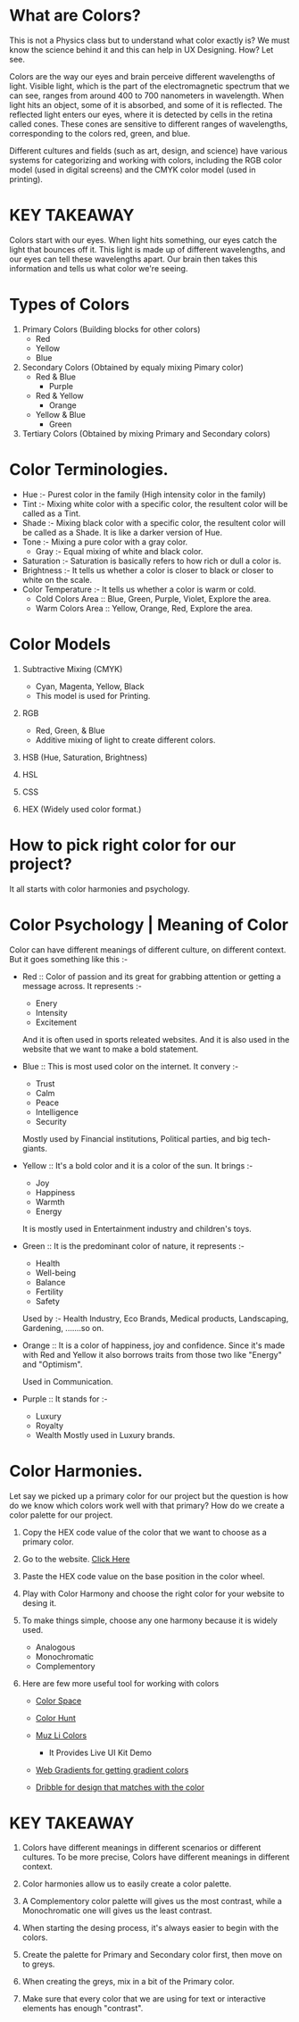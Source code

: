 # What are Colors?

This is not a Physics class but to understand what color exactly is? We must know the science behind it and this can help in UX Designing. How? Let see.

Colors are the way our eyes and brain perceive different wavelengths of light. Visible light, which is the part of the electromagnetic spectrum that we can see, ranges from around 400 to 700 nanometers in wavelength. When light hits an object, some of it is absorbed, and some of it is reflected. The reflected light enters our eyes, where it is detected by cells in the retina called cones. These cones are sensitive to different ranges of wavelengths, corresponding to the colors red, green, and blue.

Different cultures and fields (such as art, design, and science) have various systems for categorizing and working with colors, including the RGB color model (used in digital screens) and the CMYK color model (used in printing).

# KEY TAKEAWAY

Colors start with our eyes. When light hits something, our eyes catch the light that bounces off it. This light is made up of different wavelengths, and our eyes can tell these wavelengths apart. Our brain then takes this information and tells us what color we're seeing.

# Types of Colors

1. Primary Colors (Building blocks for other colors)
   - Red
   - Yellow
   - Blue
2. Secondary Colors (Obtained by equaly mixing Pimary color)
   - Red & Blue
     - Purple
   - Red & Yellow
     - Orange
   - Yellow & Blue
     - Green
3. Tertiary Colors (Obtained by mixing Primary and Secondary colors)

# Color Terminologies.

- Hue :- Purest color in the family (High intensity color in the family)
- Tint :- Mixing white color with a specific color, the resultent color will be called as a Tint.
- Shade :- Mixing black color with a specific color, the resultent color will be called as a Shade. It is like a darker version of Hue.
- Tone :- Mixing a pure color with a gray color.
  - Gray :- Equal mixing of white and black color.
- Saturation :- Saturation is basically refers to how rich or dull a color is.
- Brightness :- It tells us whether a color is closer to black or closer to white on the scale.
- Color Temperature :- It tells us whether a color is warm or cold.
  - Cold Colors Area :: Blue, Green, Purple, Violet, Explore the area.
  - Warm Colors Area :: Yellow, Orange, Red, Explore the area.

# Color Models

1. Subtractive Mixing (CMYK)

   - Cyan, Magenta, Yellow, Black
   - This model is used for Printing.

2. RGB

   - Red, Green, & Blue
   - Additive mixing of light to create different colors.

3. HSB (Hue, Saturation, Brightness)
4. HSL
5. CSS
6. HEX (Widely used color format.)

# How to pick right color for our project?

It all starts with color harmonies and psychology.

# Color Psychology | Meaning of Color

Color can have different meanings of different culture, on different context. But it goes something like this :-

- Red :: Color of passion and its great for grabbing attention or getting a message across. It represents :-

  - Enery
  - Intensity
  - Excitement

  And it is often used in sports releated websites. And it is also used in the website that we want to make a bold statement.

- Blue :: This is most used color on the internet. It convery :-

  - Trust
  - Calm
  - Peace
  - Intelligence
  - Security

  Mostly used by Financial institutions, Political parties, and big tech-giants.

- Yellow :: It's a bold color and it is a color of the sun. It brings :-

  - Joy
  - Happiness
  - Warmth
  - Energy

  It is mostly used in Entertainment industry and children's toys.

- Green :: It is the predominant color of nature, it represents :-

  - Health
  - Well-being
  - Balance
  - Fertility
  - Safety

  Used by :- Health Industry, Eco Brands, Medical products, Landscaping, Gardening, .......so on.

- Orange :: It is a color of happiness, joy and confidence. Since it's made with Red and Yellow it also borrows traits from those two like "Energy" and "Optimism".

  Used in Communication.

- Purple :: It stands for :-
  - Luxury
  - Royalty
  - Wealth
    Mostly used in Luxury brands.

# Color Harmonies.

Let say we picked up a primary color for our project but the question is how do we know which colors work well with that primary? How do we create a color palette for our project.

1. Copy the HEX code value of the color that we want to choose as a primary color.
2. Go to the website. [Click Here](https://color.adobe.com/create/color-wheel)
3. Paste the HEX code value on the base position in the color wheel.
4. Play with Color Harmony and choose the right color for your website to desing it.
5. To make things simple, choose any one harmony because it is widely used.

   - Analogous
   - Monochromatic
   - Complementory

6. Here are few more useful tool for working with colors

   - [Color Space](https://www.mycolor.space)
   - [Color Hunt](https://www.colorhunt.co)
   - [Muz Li Colors](https://www.colors.muz.li)

     - It Provides Live UI Kit Demo

   - [Web Gradients for getting gradient colors](https://www.webgradients.com)
   - [Dribble for design that matches with the color](https://www.dribbble.com)

# KEY TAKEAWAY

1. Colors have different meanings in different scenarios or different cultures. To be more precise, Colors have different meanings in different context.

2. Color harmonies allow us to easily create a color palette.

3. A Complementory color palette will gives us the most contrast, while a Monochromatic one will gives us the least contrast.

4. When starting the desing process, it's always easier to begin with the colors.

5. Create the palette for Primary and Secondary color first, then move on to greys.

6. When creating the greys, mix in a bit of the Primary color.

7. Make sure that every color that we are using for text or interactive elements has enough "contrast".
